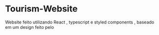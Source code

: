 # Tourism-Website
Website feito utilizando React , typescript e styled components , baseado em um design feito pelo 
